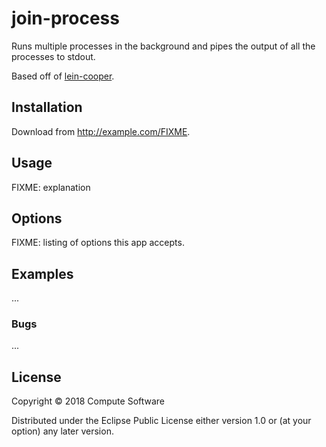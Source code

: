 # join-process

Runs multiple processes in the background and pipes the output of all the
processes to stdout.

Based off of [lein-cooper](https://github.com/kouphax/lein-cooper).

## Installation

Download from http://example.com/FIXME.

## Usage

FIXME: explanation

## Options

FIXME: listing of options this app accepts.

## Examples

...

### Bugs

...

## License

Copyright © 2018 Compute Software

Distributed under the Eclipse Public License either version 1.0 or (at
your option) any later version.
